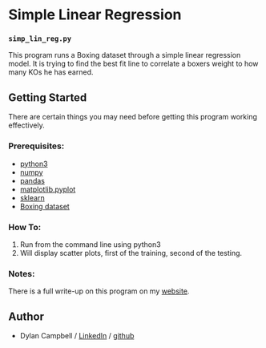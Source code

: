 # Simple Linear Regression
### `simp_lin_reg.py`

This program runs a Boxing dataset through a simple linear regression model. It is trying 
to find the best fit line to correlate a boxers weight to how many KOs he has earned. 

## Getting Started

There are certain things you may need before getting this program working effectively.

### Prerequisites:

* [python3](https://www.python.org/download/releases/3.0/)
* [numpy](http://www.numpy.org/)
* [pandas](https://pandas.pydata.org/)
* [matplotlib.pyplot](https://matplotlib.org/api/pyplot_summary.html)
* [sklearn](http://scikit-learn.org/stable/)
* [Boxing dataset](https://www.kaggle.com/slonsky/boxing-bouts)


### How To:
1. Run from the command line using python3
2. Will display scatter plots, first of the training, second of the testing.

### Notes:

There is a full write-up on this program on my [website](https://dcc023.github.io/linear-regression-on-boxing-data.html#linear-regression-on-boxing-data).

## Author
* Dylan Campbell / [LinkedIn](https://www.linkedin.com/in/dylancharlescampbell) / [github](http://github.com/dcc023)
